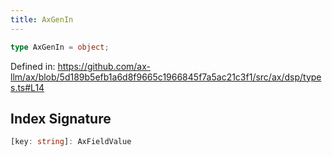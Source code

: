 ```yaml
---
title: AxGenIn
---
```


```ts
type AxGenIn = object;
```

Defined in: https://github.com/ax-llm/ax/blob/5d189b5efb1a6d8f9665c1966845f7a5ac21c3f1/src/ax/dsp/types.ts#L14

## Index Signature

```ts
[key: string]: AxFieldValue
```
